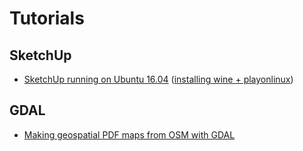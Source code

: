 # Tutorials

## SketchUp
- [SketchUp running on Ubuntu 16.04](http://www.dedoimedo.com/computers/sketchup-ubuntu-xerus.html) ([installing wine + playonlinux](http://askubuntu.com/questions/770687/how-to-install-playonlinux-on-ubuntu-16-04/778211#778211))

## GDAL
- [Making geospatial PDF maps from OSM with GDAL](http://latuviitta.org/documents/Geospatial_PDF_maps_from_OSM_with_GDAL.pdf)
